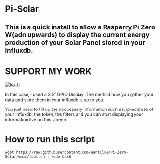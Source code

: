 # Pi-Solar
This is a quick install to allow a Rasperry Pi Zero W(adn upwards) to display the current energy production of your Solar Panel stored in your Influxdb.
---------------------------------------------------------------------------------------------------------------------------------------------------------
# SUPPORT MY WORK
[![ko-fi](https://ko-fi.com/img/githubbutton_sm.svg)](https://ko-fi.com/R5R0IYN9V)


In this case, I used a 3.5" GPIO Display.
The method how you gather your data and store them in your influxdb is up to you.

You just need to fill up the neccessary information such as, ip-address of your influxdb, the token, the filters and you can start displaying your information live on this screen.


# How to run this script
```
wget https://raw.githubusercontent.com/WantClue/Pi-Zero-Solar/main/tool.sh | sudo bash
```